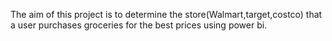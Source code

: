 The aim of this project is to determine the store(Walmart,target,costco) that a user purchases groceries for the best prices using power bi. 
